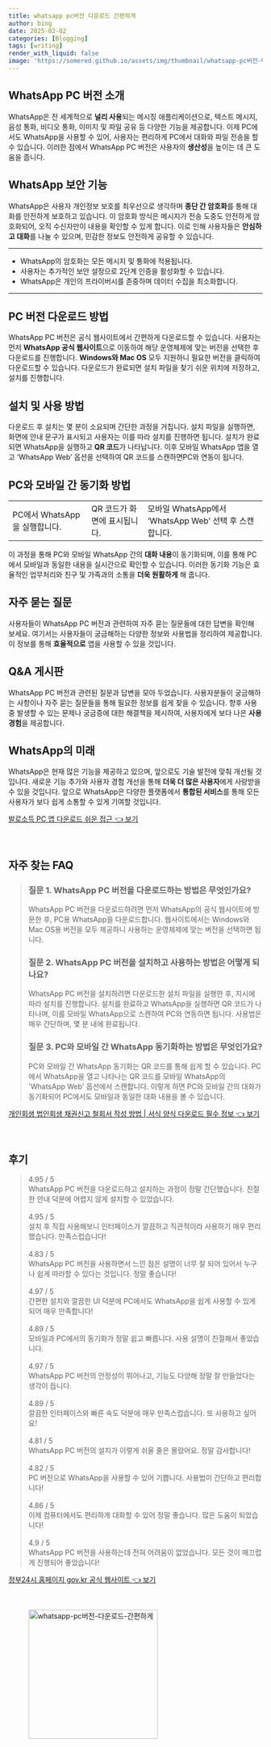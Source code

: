 ```yaml
---
title: whatsapp pc버전 다운로드 간편하게
author: bing
date: 2025-02-02
categories: [Blogging]
tags: [writing]
render_with_liquid: false
image: 'https://somered.github.io/assets/img/thumbnail/whatsapp-pc버전-다운로드-간편하게.webp'
---
```



<h2 id='WhatsApp_PC_버전_소개'>WhatsApp PC 버전 소개</h2>

<p>WhatsApp은 전 세계적으로 <b>널리 사용</b>되는 메시징 애플리케이션으로, 텍스트 메시지, 음성 통화, 비디오 통화, 이미지 및 파일 공유 등 다양한 기능을 제공합니다. 이제 PC에서도 WhatsApp을 사용할 수 있어, 사용자는 편리하게 PC에서 대화와 파일 전송을 할 수 있습니다. 이러한 점에서 WhatsApp PC 버전은 사용자의 <b>생산성</b>을 높이는 데 큰 도움을 줍니다.</p>

<h2 id='WhatsApp_보안_기능'>WhatsApp 보안 기능</h2>

<p>WhatsApp은 사용자 개인정보 보호를 최우선으로 생각하며 <b>종단 간 암호화</b>를 통해 대화를 안전하게 보호하고 있습니다. 이 암호화 방식은 메시지가 전송 도중도 안전하게 암호화되어, 오직 수신자만이 내용을 확인할 수 있게 합니다. 이로 인해 사용자들은 <b>안심하고 대화</b>를 나눌 수 있으며, 민감한 정보도 안전하게 공유할 수 있습니다.</p>

<hr />

<ul>
    <li>WhatsApp의 암호화는 모든 메시지 및 통화에 적용됩니다.</li>
    <li>사용자는 추가적인 보안 설정으로 2단계 인증을 활성화할 수 있습니다.</li>
    <li>WhatsApp은 개인의 프라이버시를 존중하며 데이터 수집을 최소화합니다.</li>
</ul>

<hr />

<h2 id='PC_버전_다운로드_방법'>PC 버전 다운로드 방법</h2>

<p>WhatsApp PC 버전은 공식 웹사이트에서 간편하게 다운로드할 수 있습니다. 사용자는 먼저 <b>WhatsApp 공식 웹사이트</b>으로 이동하여 해당 운영체제에 맞는 버전을 선택한 후 다운로드를 진행합니다. <b>Windows와 Mac OS</b> 모두 지원하니 필요한 버전을 클릭하여 다운로드할 수 있습니다. 다운로드가 완료되면 설치 파일을 찾기 쉬운 위치에 저장하고, 설치를 진행합니다.</p>

<h2 id='설치_및_사용_방법'>설치 및 사용 방법</h2>

<p>다운로드 후 설치는 몇 분이 소요되며 간단한 과정을 거칩니다. 설치 파일을 실행하면, 화면에 안내 문구가 표시되고 사용자는 이를 따라 설치를 진행하면 됩니다. 설치가 완료되면 WhatsApp을 실행하고 <b>QR 코드</b>가 나타납니다. 이후 모바일 WhatsApp 앱을 열고 ‘WhatsApp Web’ 옵션을 선택하여 QR 코드를 스캔하면PC와 연동이 됩니다.</p>

<h2 id='PC와_모바일_간_동기화'>PC와 모바일 간 동기화 방법</h2>

<table>
    <tr>
        <td>PC에서 WhatsApp을 실행합니다.</td>
        <td>QR 코드가 화면에 표시됩니다.</td>
        <td>모바일 WhatsApp에서 ‘WhatsApp Web’ 선택 후 스캔합니다.</td>
    </tr>
</table>

<p>이 과정을 통해 PC와 모바일 WhatsApp 간의 <b>대화 내용</b>이 동기화되며, 이를 통해 PC에서 모바일과 동일한 내용을 실시간으로 확인할 수 있습니다. 이러한 동기화 기능은 효율적인 업무처리와 친구 및 가족과의 소통을 <b>더욱 원활하게</b> 해 줍니다.</p>

<h2 id='자주_묻는_질문'>자주 묻는 질문</h2>

<p>사용자들이 WhatsApp PC 버전과 관련하여 자주 묻는 질문들에 대한 답변을 확인해 보세요. 여기서는 사용자들이 궁금해하는 다양한 정보와 사용법을 정리하여 제공합니다. 이 정보를 통해 <b>효율적으로</b> 앱을 사용할 수 있을 것입니다.</p>

<h2 id='QnA_게시판'>Q&A 게시판</h2>

<p>WhatsApp PC 버전과 관련된 질문과 답변을 모아 두었습니다. 사용자분들이 궁금해하는 사항이나 자주 묻는 질문들을 통해 필요한 정보를 쉽게 찾을 수 있습니다. 향후 사용 중 발생할 수 있는 문제나 궁금증에 대한 해결책을 제시하여, 사용자에게 보다 나은 <b>사용 경험</b>을 제공합니다.</p>

<h2 id='WhatsApp의_미래'>WhatsApp의 미래</h2>

<p>WhatsApp은 현재 많은 기능을 제공하고 있으며, 앞으로도 기술 발전에 맞춰 개선될 것입니다. 새로운 기능 추가와 사용자 경험 개선을 통해 <b>더욱 더 많은 사용자</b>에게 사랑받을 수 있을 것입니다. 앞으로 WhatsApp은 다양한 플랫폼에서 <b>통합된 서비스</b>를 통해 모든 사용자가 보다 쉽게 소통할 수 있게 기여할 것입니다.</p>


<p><a class="click-button" title="발로소득 PC 앱 다운로드 쉬운 접근" href="https://somered.github.io/posts/%EB%B0%9C%EB%A1%9C%EC%86%8C%EB%93%9D-PC-%EC%95%B1-%EB%8B%A4%EC%9A%B4%EB%A1%9C%EB%93%9C-%EC%89%AC%EC%9A%B4-%EC%A0%91%EA%B7%BC/" rel="dofollow">발로소득 PC 앱 다운로드 쉬운 접근 👈 보기</a></p><br>
<h2 id='자주_찾는_FAQ'>자주 찾는 FAQ</h2>
<div itemscope="" itemtype="https://schema.org/FAQPage"> 
<blockquote> 
<div itemscope="" itemprop="mainEntity" itemtype="https://schema.org/Question"> 
<h3 itemprop="name">질문 1. WhatsApp PC 버전을 다운로드하는 방법은 무엇인가요?</h3> 
<div itemscope="" itemprop="acceptedAnswer" itemtype="https://schema.org/Answer"> 
<span itemprop="text"> 
<p>WhatsApp PC 버전을 다운로드하려면 먼저 WhatsApp의 공식 웹사이트에 방문한 후, PC용 WhatsApp을 다운로드합니다. 웹사이트에서는 Windows와 Mac OS용 버전을 모두 제공하니 사용하는 운영체제에 맞는 버전을 선택하면 됩니다.</p> 
</span> 
</div> 
</div> 

<div itemscope="" itemprop="mainEntity" itemtype="https://schema.org/Question"> 
<h3 itemprop="name">질문 2. WhatsApp PC 버전을 설치하고 사용하는 방법은 어떻게 되나요?</h3> 
<div itemscope="" itemprop="acceptedAnswer" itemtype="https://schema.org/Answer"> 
<span itemprop="text"> 
<p>WhatsApp PC 버전을 설치하려면 다운로드한 설치 파일을 실행한 후, 지시에 따라 설치를 진행합니다. 설치를 완료하고 WhatsApp을 실행하면 QR 코드가 나타나며, 이를 모바일 WhatsApp으로 스캔하여 PC와 연동하면 됩니다. 사용법은 매우 간단하며, 몇 분 내에 완료됩니다.</p> 
</span> 
</div> 
</div> 

<div itemscope="" itemprop="mainEntity" itemtype="https://schema.org/Question"> 
<h3 itemprop="name">질문 3. PC와 모바일 간 WhatsApp 동기화하는 방법은 무엇인가요?</h3> 
<div itemscope="" itemprop="acceptedAnswer" itemtype="https://schema.org/Answer"> 
<span itemprop="text"> 
<p>PC와 모바일 간 WhatsApp 동기화는 QR 코드를 통해 쉽게 할 수 있습니다. PC에서 WhatsApp을 열고 나타나는 QR 코드를 모바일 WhatsApp의 'WhatsApp Web' 옵션에서 스캔합니다. 이렇게 하면 PC와 모바일 간의 대화가 동기화되어 PC에서도 모바일과 동일한 대화 내용을 볼 수 있습니다.</p> 
</span> 
</div> 
</div> 

</blockquote> 
</div>
<p><a class="click-button" title="개인회생 법인회생 채권신고 철회서 작성 방법 | 서식 양식 다운로드 필수 정보" href="https://somered.github.io/posts/%EA%B0%9C%EC%9D%B8%ED%9A%8C%EC%83%9D-%EB%B2%95%EC%9D%B8%ED%9A%8C%EC%83%9D-%EC%B1%84%EA%B6%8C%EC%8B%A0%EA%B3%A0-%EC%B2%A0%ED%9A%8C%EC%84%9C-%EC%9E%91%EC%84%B1-%EB%B0%A9%EB%B2%95-%EC%84%9C%EC%8B%9D-%EC%96%91%EC%8B%9D-%EB%8B%A4%EC%9A%B4%EB%A1%9C%EB%93%9C-%ED%95%84%EC%88%98-%EC%A0%95%EB%B3%B4/" rel="dofollow">개인회생 법인회생 채권신고 철회서 작성 방법 | 서식 양식 다운로드 필수 정보 👈 보기</a></p><br>
<h2 id='후기'>후기</h2>
<div itemscope itemtype="https://schema.org/Product">
  <blockquote>
  <div itemprop="review" itemscope itemtype="https://schema.org/Review">
      <div itemprop="reviewRating" itemscope itemtype="https://schema.org/Rating"> <span itemprop="ratingValue">4.95</span> / <span itemprop="bestRating">5</span> </div>
      <span itemprop="reviewBody">WhatsApp PC 버전을 다운로드하고 설치하는 과정이 정말 간단했습니다. 친절한 안내 덕분에 어렵지 않게 설치할 수 있었습니다.</span>
  </div>
  <br>
  <div itemprop="review" itemscope itemtype="https://schema.org/Review">
      <div itemprop="reviewRating" itemscope itemtype="https://schema.org/Rating"> <span itemprop="ratingValue">4.95</span> / <span itemprop="bestRating">5</span> </div>
      <span itemprop="reviewBody">설치 후 직접 사용해보니 인터페이스가 깔끔하고 직관적이라 사용하기 매우 편리했습니다. 만족스럽습니다!</span>
  </div>
  <br>
  <div itemprop="review" itemscope itemtype="https://schema.org/Review">
      <div itemprop="reviewRating" itemscope itemtype="https://schema.org/Rating"> <span itemprop="ratingValue">4.83</span> / <span itemprop="bestRating">5</span> </div>
      <span itemprop="reviewBody">WhatsApp PC 버전을 사용하면서 느낀 점은 설명이 너무 잘 되어 있어서 누구나 쉽게 따라할 수 있다는 것입니다. 정말 좋습니다!</span>
  </div>
  <br>
  <div itemprop="review" itemscope itemtype="https://schema.org/Review">
      <div itemprop="reviewRating" itemscope itemtype="https://schema.org/Rating"> <span itemprop="ratingValue">4.97</span> / <span itemprop="bestRating">5</span> </div>
      <span itemprop="reviewBody">간편한 설치와 깔끔한 UI 덕분에 PC에서도 WhatsApp을 쉽게 사용할 수 있게 되어 매우 만족합니다!</span>
  </div>
  <br>
  <div itemprop="review" itemscope itemtype="https://schema.org/Review">
      <div itemprop="reviewRating" itemscope itemtype="https://schema.org/Rating"> <span itemprop="ratingValue">4.89</span> / <span itemprop="bestRating">5</span> </div>
      <span itemprop="reviewBody">모바일과 PC에서의 동기화가 정말 쉽고 빠릅니다. 사용 설명이 친절해서 좋았습니다.</span>
  </div>
  <br>
  <div itemprop="review" itemscope itemtype="https://schema.org/Review">
      <div itemprop="reviewRating" itemscope itemtype="https://schema.org/Rating"> <span itemprop="ratingValue">4.97</span> / <span itemprop="bestRating">5</span> </div>
      <span itemprop="reviewBody">WhatsApp PC 버전의 안정성이 뛰어나고, 기능도 다양해 정말 잘 만들었다는 생각이 듭니다.</span>
  </div>
  <br>
  <div itemprop="review" itemscope itemtype="https://schema.org/Review">
      <div itemprop="reviewRating" itemscope itemtype="https://schema.org/Rating"> <span itemprop="ratingValue">4.89</span> / <span itemprop="bestRating">5</span> </div>
      <span itemprop="reviewBody">깔끔한 인터페이스와 빠른 속도 덕분에 매우 만족스럽습니다. 또 사용하고 싶어요!</span>
  </div>
  <br>
  <div itemprop="review" itemscope itemtype="https://schema.org/Review">
      <div itemprop="reviewRating" itemscope itemtype="https://schema.org/Rating"> <span itemprop="ratingValue">4.81</span> / <span itemprop="bestRating">5</span> </div>
      <span itemprop="reviewBody">WhatsApp PC 버전의 설치가 이렇게 쉬울 줄은 몰랐어요. 정말 감사합니다!</span>
  </div>
  <br>
  <div itemprop="review" itemscope itemtype="https://schema.org/Review">
      <div itemprop="reviewRating" itemscope itemtype="https://schema.org/Rating"> <span itemprop="ratingValue">4.82</span> / <span itemprop="bestRating">5</span> </div>
      <span itemprop="reviewBody">PC 버전으로 WhatsApp을 사용할 수 있어 기쁩니다. 사용법이 간단하고 편리합니다!</span>
  </div>
  <br>
  <div itemprop="review" itemscope itemtype="https://schema.org/Review">
      <div itemprop="reviewRating" itemscope itemtype="https://schema.org/Rating"> <span itemprop="ratingValue">4.86</span> / <span itemprop="bestRating">5</span> </div>
      <span itemprop="reviewBody">이제 컴퓨터에서도 편리하게 대화할 수 있어 정말 좋습니다. 많은 도움이 되었습니다!</span>
  </div>
  <br>
  <div itemprop="review" itemscope itemtype="https://schema.org/Review">
      <div itemprop="reviewRating" itemscope itemtype="https://schema.org/Rating"> <span itemprop="ratingValue">4.9</span> / <span itemprop="bestRating">5</span> </div>
      <span itemprop="reviewBody">WhatsApp PC 버전을 사용하는데 전혀 어려움이 없었습니다. 모든 것이 매끄럽게 진행되어 좋았습니다!</span>
  </div>
  </blockquote>
</div>
<p><a class="click-button" title="정부24시 홈페이지 gov.kr 공식 웹사이트" href="https://somered.github.io/posts/%EC%A0%95%EB%B6%8024%EC%8B%9C-%ED%99%88%ED%8E%98%EC%9D%B4%EC%A7%80-gov.kr-%EA%B3%B5%EC%8B%9D-%EC%9B%B9%EC%82%AC%EC%9D%B4%ED%8A%B8/" rel="dofollow">정부24시 홈페이지 gov.kr 공식 웹사이트 👈 보기</a></p><br>
<figure class="image"><img src="https://somered.github.io/assets/img/thumbnail/whatsapp-pc버전-다운로드-간편하게.webp" alt="whatsapp-pc버전-다운로드-간편하게" width="256" height="256"></figure>